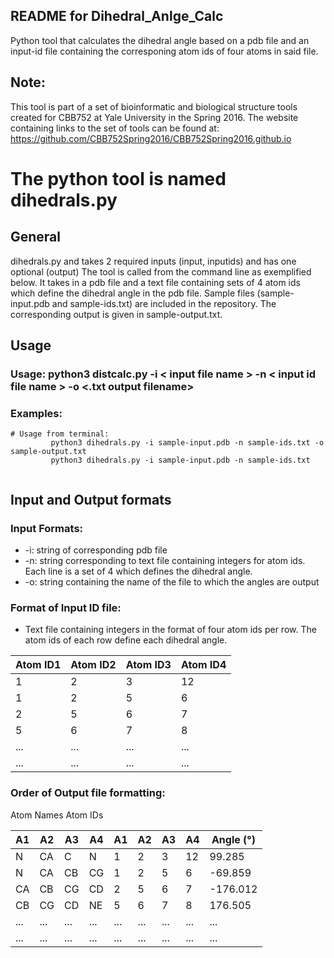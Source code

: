 **README for Dihedral_Anlge_Calc**
---------------------------------------------------------------
Python tool that calculates the dihedral angle based on a pdb file and an input-id file containing the corresponing atom ids of four atoms in said file.

## Note: 
This tool is part of a set of bioinformatic and biological structure tools created for CBB752 at Yale University in the Spring 2016. The website containing links to the set of tools can be found at: https://github.com/CBB752Spring2016/CBB752Spring2016.github.io

# The python tool is named dihedrals.py
## General

dihedrals.py and takes 2 required inputs (input, inputids) and has one optional (output)
The tool is called from the command line as exemplified below. It takes in a pdb file and a text file containing sets of 4 atom ids which define the dihedral angle in the pdb file. Sample files (sample-input.pdb and sample-ids.txt) are included in the repository. The corresponding output is given in sample-output.txt. 


## Usage

### Usage:      python3 distcalc.py -i < input file name > -n < input id file name > -o <.txt output filename>

### Examples:
```{r NCBI_python, engine="python", highlight=TRUE}
# Usage from terminal:
	     python3 dihedrals.py -i sample-input.pdb -n sample-ids.txt -o sample-output.txt
   		 python3 dihedrals.py -i sample-input.pdb -n sample-ids.txt
   		 
```

## Input and Output formats
### Input Formats:
 * -i: 	string of corresponding pdb file
 * -n:	string corresponding to text file containing integers for atom ids. Each line is a set of 4 which defines the dihedral angle.
 * -o:	string containing the name of the file to which the angles are output

  
### Format of Input ID file:
  * Text file containing integers in the format of four atom ids per row. The atom ids of each row define each dihedral angle.

| Atom ID1  | Atom ID2 | Atom ID3 | Atom ID4 |
|---|---|---|---|
| 1 | 2 | 3 | 12 |
| 1 | 2 | 5 | 6 |
| 2 | 5 | 6 | 7 |
| 5 | 6 | 7 | 8 |
| ... | ... | ... | ... |
| ... | ... | ... | ... |

### Order of Output file formatting:

Atom Names			Atom IDs

| A1 | A2 | A3 | A4 | A1 | A2 | A3 | A4 |	Angle (°) |
|---|---|---|---|---|---|---|---|---|
| N	| CA | C | N | 1 | 2 | 3 | 12 | 99.285 |
| N | CA | CB | CG | 1 | 2 | 5 | 6 | -69.859 |
| CA | CB | CG | CD |	2 | 5 | 6 | 7 | -176.012 |
| CB | CG | CD | NE | 5 | 6 | 7 | 8 | 176.505 |
| ... | ... | ... | ... | ... | ... | ... | ... | ... |
| ... | ... | ... | ... | ... | ... | ... | ... | ... |
